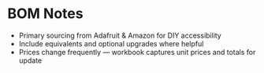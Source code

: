 # BOM Notes

- Primary sourcing from Adafruit & Amazon for DIY accessibility
- Include equivalents and optional upgrades where helpful
- Prices change frequently — workbook captures unit prices and totals for update
